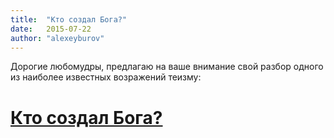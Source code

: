 ```yaml
---
title:  "Кто создал Бога?"
date:   2015-07-22
author: "alexeyburov"
---
```


Дорогие любомудры, предлагаю на ваше внимание свой разбор одного из наиболее известных возражений теизму:

<h1><a href="http://snob.ru/profile/27355/blog/95443">Кто создал Бога?</a></h1>